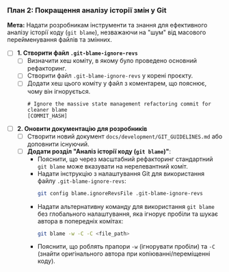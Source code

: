 ### План 2: Покращення аналізу історії змін у Git

**Мета:** Надати розробникам інструменти та знання для ефективного аналізу історії коду (`git blame`), незважаючи на "шум" від масового перейменування файлів та змінних.

- [ ] **1. Створити файл `.git-blame-ignore-revs`**
    - [ ] Визначити хеш коміту, в якому було проведено основний рефакторинг.
    - [ ] Створити файл `.git-blame-ignore-revs` у корені проєкту.
    - [ ] Додати хеш цього коміту у файл з коментарем, що пояснює, чому він ігнорується.
        ```
        # Ignore the massive state management refactoring commit for cleaner blame
        [COMMIT_HASH]
        ```

- [ ] **2. Оновити документацію для розробників**
    - [ ] Створити новий документ `docs/development/GIT_GUIDELINES.md` або доповнити існуючий.
    - [ ] **Додати розділ "Аналіз історії коду (`git blame`)"**:
        -   Пояснити, що через масштабний рефакторинг стандартний `git blame` може вказувати на нерелевантний коміт.
        -   Надати інструкцію з налаштування Git для використання файлу `.git-blame-ignore-revs`:
            ```bash
            git config blame.ignoreRevsFile .git-blame-ignore-revs
            ```
        -   Надати альтернативну команду для використання `git blame` без глобального налаштування, яка ігнорує пробіли та шукає автора в попередніх комітах:
            ```bash
            git blame -w -C -C <file_path>
            ```
        -   Пояснити, що роблять прапори `-w` (ігнорувати пробіли) та `-C` (знайти оригінального автора при копіюванні/переміщенні коду).